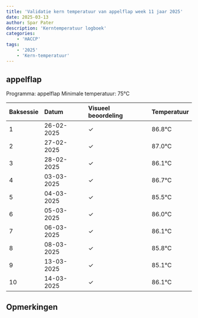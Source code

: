 ```yaml
---
title: 'Validatie kern temperatuur van appelflap week 11 jaar 2025'
date: 2025-03-13
author: Spar Pater
description: 'Kerntemperatuur logboek'
categories:
    - 'HACCP'
tags:
    - '2025'
    - 'Kern-temperatuur'
---
```


## appelflap

Programma: appelflap
Minimale temperatuur: 75°C

| Baksessie | Datum | Visueel beoordeling | Temperatuur |
|:---|:---|:---|:---|
| 1 | 26-02-2025 | &check; | 86.8°C |
| 2 | 27-02-2025 | &check; | 87.0°C |
| 3 | 28-02-2025 | &check; | 86.1°C |
| 4 | 03-03-2025 | &check; | 86.7°C |
| 5 | 04-03-2025 | &check; | 85.5°C |
| 6 | 05-03-2025 | &check; | 86.0°C |
| 7 | 06-03-2025 | &check; | 86.1°C |
| 8 | 08-03-2025 | &check; | 85.8°C |
| 9 | 13-03-2025 | &check; | 85.1°C |
| 10 | 14-03-2025 | &check; | 86.1°C |

## Opmerkingen


